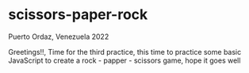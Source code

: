 # scissors-paper-rock

Puerto Ordaz, Venezuela 2022

Greetings!!, Time for the third practice, this time to practice some basic JavaScript to create a rock - papper - scissors game, hope it goes well